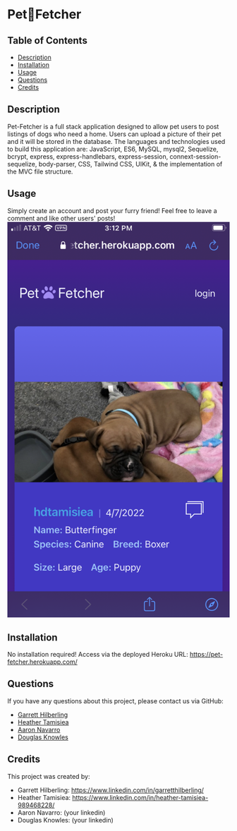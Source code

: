 # Pet&#128062;Fetcher

## Table of Contents
* [Description](#Description)
* [Installation](#Installation)
* [Usage](#Usage)
* [Questions](#Questions)
* [Credits](#Credits)

## Description
Pet-Fetcher is a full stack application designed to allow pet users to post listings of dogs who need a home. Users can upload a picture of their pet and it will be stored in the database. The languages and technologies used to build this application are: JavaScript, ES6, MySQL, mysql2, Sequelize, bcrypt, express, express-handlebars, express-session, connext-session-sequelize, body-parser, CSS, Tailwind CSS, UIKit, & the implementation of the MVC file structure.

## Usage
Simply create an account and post your furry friend! Feel free to leave a comment and like other users' posts!
![application screenshot](./public/img/application-screenshot.png?raw=true)

## Installation
No installation required! Access via the deployed Heroku URL: https://pet-fetcher.herokuapp.com/

## Questions
If you have any questions about this project, please contact us via GitHub: 
* [Garrett Hilberling](https://github.com/garretthilberling)
* [Heather Tamisiea](https://github.com/hdtamisiea)
* [Aaron Navarro](https://github.com/anav2096)
* [Douglas Knowles](https://github.com/Dknowles44)

## Credits
This project was created by:
* Garrett Hilberling: https://www.linkedin.com/in/garretthilberling/
* Heather Tamisiea: https://www.linkedin.com/in/heather-tamisiea-989468228/
* Aaron Navarro: (your linkedin)
* Douglas Knowles: (your linkedin)

    
